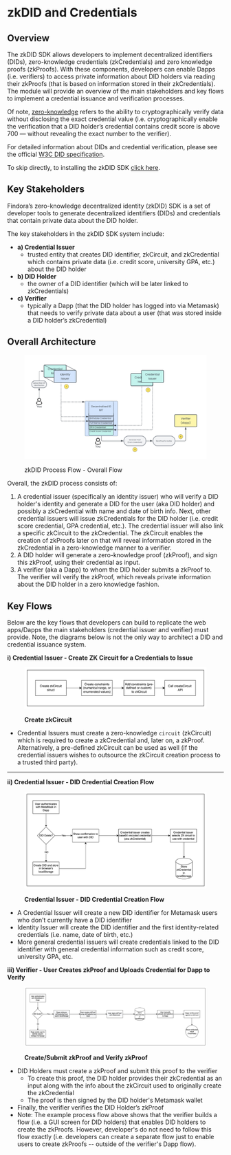 # zkDID and Credentials

## Overview

The zkDID SDK allows developers to implement decentralized identifiers (DIDs), zero-knowledge credentials (zkCredentials) and zero knowledge proofs (zkProofs). With these components, developers can enable Dapps (i.e. verifiers) to access private information about DID holders via reading their zkProofs (that is based on information stored in their zkCredentials). The module will provide an overview of the main stakeholders and key flows to implement a credential issuance and verification processes.

Of note, [zero-knowledge](https://hackernoon.com/eli5-zero-knowledge-proof-78a276db9eff) refers to the ability to cryptographically verify data without disclosing the exact credential value (i.e. cryptographically enable the verification that a DID holder’s credential contains credit score is above 700 — without revealing the exact number to the verifier).

For detailed information about DIDs and credential verification, please see the official [W3C DID specification](https://www.w3.org/2019/did-wg/).

To skip directly, to installing the zkDID SDK [click here](../developers/sdks/zkdid-sdk/zkdid-sdk-installation.md).

## Key Stakeholders

Findora’s zero-knowledge decentralized identity (zkDID) SDK is a set of developer tools to generate decentralized identifiers (DIDs) and credentials that contain private data about the DID holder.

The key stakeholders in the zkDID SDK system include:

* **a) Credential Issuer**&#x20;
  * trusted entity that creates DID identifier, zkCircuit, and zkCredential which contains private data (i.e. credit score, university GPA, etc.) about the DID holder
* **b) DID Holder**
  * the owner of a DID identifier (which will be later linked to zkCredentials)
* **c) Verifier**&#x20;
  * typically a Dapp (that the DID holder has logged into via Metamask) that needs to verify private data about a user (that was stored inside a DID holder’s zkCredential)

## Overall Architecture

<figure><img src="../.gitbook/assets/image (15).png" alt=""><figcaption><p>zkDID Process Flow - Overall Flow</p></figcaption></figure>

Overall, the zkDID process consists of:

1. A credential issuer (specifically an identity issuer) who will verify a DID holder's identity and generate a DID for the user (aka DID holder) and possibly a zkCredential with name and date of birth info. Next, other credential issuers will issue zkCredentials for the DID holder (i.e. credit score credential, GPA credential, etc.). The credential issuer will also link a specific zkCircuit to the zkCredential. The zkCircuit enables the creation of zkProofs later on that will reveal information stored in the zkCredential in a zero-knowledge manner to a verifier.
2. A DID holder will generate a zero-knowledge proof (zkProof), and sign this zkProof, using their credential as input.
3. A verifier (aka a Dapp) to whom the DID holder submits a zkProof to. The verifier will verify the zkProof, which reveals private information about the DID holder in a zero knowledge fashion.

## Key Flows

Below are the key flows that developers can build to replicate the web apps/Dapps the main stakeholders (credential issuer and verifier) must provide. Note, the diagrams below is not the only way to architect a DID and credential issuance system.

**i) Credential Issuer - Create ZK Circuit for a Credentials to Issue**

<figure><img src="../.gitbook/assets/image (22).png" alt=""><figcaption><p><strong>Create zkCircuit</strong></p></figcaption></figure>

* Credential Issuers must create a zero-knowledge `circuit` (zkCircuit) which is required to create a zkCredential and, later on, a zkProof. Alternatively, a pre-defined zkCircuit can be used as well (if the credential issuers wishes to outsource the zkCircuit creation process to a trusted third party).

****

**ii) Credential Issuer - DID Credential Creation Flow**

<figure><img src="../.gitbook/assets/image (18).png" alt=""><figcaption><p><strong>Credential Issuer - DID Credential Creation Flow</strong></p></figcaption></figure>

* A Credential Issuer will create a new DID identifier for Metamask users who don’t currently have a DID identifier
* Identity Issuer will create the DID identifier and the first identity-related credentials (i.e. name, date of birth, etc.)
* More general credential issuers will create credentials linked to the DID identifier with general credential information such as credit score, university GPA, etc.



**iii) Verifier - User Creates zkProof and Uploads Credential for Dapp to Verify**

<figure><img src="../.gitbook/assets/image (13).png" alt=""><figcaption><p><strong>Create/Submit zkProof and Verify zkProof</strong></p></figcaption></figure>

* DID Holders must create a zkProof and submit this proof to the verifier
  * To create this proof, the DID holder provides their zkCredential as an input along with the info about the zkCircuit used to originally create the zkCredential
  * The proof is then signed by the DID holder's Metamask wallet
* Finally, the verifier verifies the DID Holder’s zkProof
* Note: The example process flow above shows that the verifier builds a flow (i.e. a GUI screen for DID holders) that enables DID holders to create the zkProofs. However, developer's do not need to follow this flow exactly (i.e. developers can create a separate flow just to enable users to create zkProofs -- outside of the verifier's Dapp flow).

